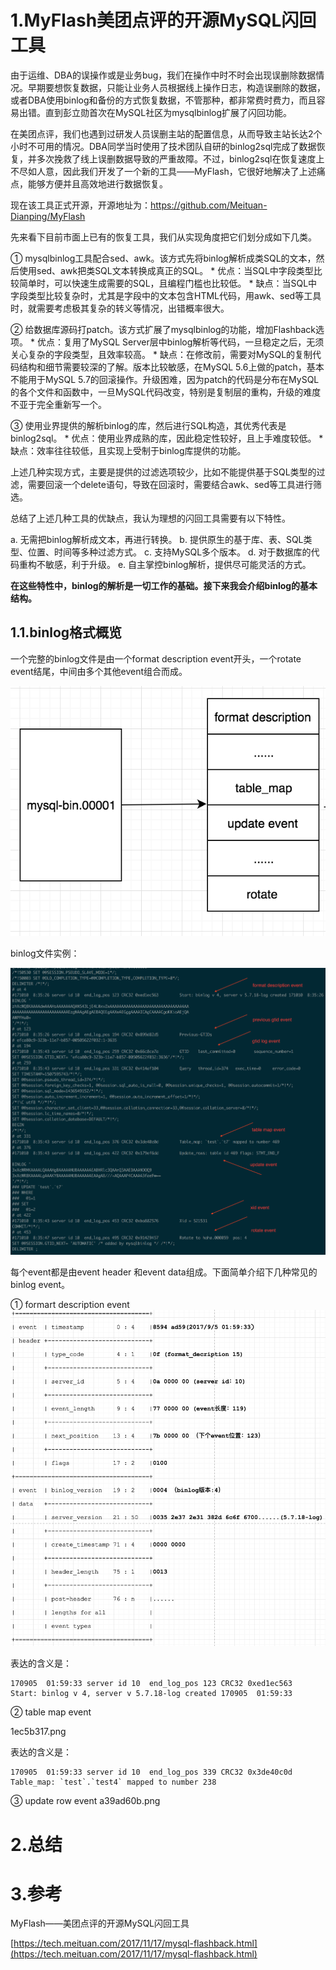 # 1.MyFlash美团点评的开源MySQL闪回工具

由于运维、DBA的误操作或是业务bug，我们在操作中时不时会出现误删除数据情况。早期要想恢复数据，只能让业务人员根据线上操作日志，构造误删除的数据，或者DBA使用binlog和备份的方式恢复数据，不管那种，都非常费时费力，而且容易出错。直到彭立勋首次在MySQL社区为mysqlbinlog扩展了闪回功能。

在美团点评，我们也遇到过研发人员误删主站的配置信息，从而导致主站长达2个小时不可用的情况。DBA同学当时使用了技术团队自研的binlog2sql完成了数据恢复，并多次挽救了线上误删数据导致的严重故障。不过，binlog2sql在恢复速度上不尽如人意，因此我们开发了一个新的工具——MyFlash，它很好地解决了上述痛点，能够方便并且高效地进行数据恢复。

现在该工具正式开源，开源地址为：https://github.com/Meituan-Dianping/MyFlash

先来看下目前市面上已有的恢复工具，我们从实现角度把它们划分成如下几类。

① mysqlbinlog工具配合sed、awk。该方式先将binlog解析成类SQL的文本，然后使用sed、awk把类SQL文本转换成真正的SQL。 * 优点：当SQL中字段类型比较简单时，可以快速生成需要的SQL，且编程门槛也比较低。 * 缺点：当SQL中字段类型比较复杂时，尤其是字段中的文本包含HTML代码，用awk、sed等工具时，就需要考虑极其复杂的转义等情况，出错概率很大。

② 给数据库源码打patch。该方式扩展了mysqlbinlog的功能，增加Flashback选项。 * 优点：复用了MySQL Server层中binlog解析等代码，一旦稳定之后，无须关心复杂的字段类型，且效率较高。 * 缺点：在修改前，需要对MySQL的复制代码结构和细节需要较深的了解。版本比较敏感，在MySQL 5.6上做的patch，基本不能用于MySQL 5.7的回滚操作。升级困难，因为patch的代码是分布在MySQL的各个文件和函数中，一旦MySQL代码改变，特别是复制层的重构，升级的难度不亚于完全重新写一个。

③ 使用业界提供的解析binlog的库，然后进行SQL构造，其优秀代表是binlog2sql。 * 优点：使用业界成熟的库，因此稳定性较好，且上手难度较低。 * 缺点：效率往往较低，且实现上受制于binlog库提供的功能。

上述几种实现方式，主要是提供的过滤选项较少，比如不能提供基于SQL类型的过滤，需要回滚一个delete语句，导致在回滚时，需要结合awk、sed等工具进行筛选。

总结了上述几种工具的优缺点，我认为理想的闪回工具需要有以下特性。

a. 无需把binlog解析成文本，再进行转换。 b. 提供原生的基于库、表、SQL类型、位置、时间等多种过滤方式。 c. 支持MySQL多个版本。 d. 对于数据库的代码重构不敏感，利于升级。 e. 自主掌控binlog解析，提供尽可能灵活的方式。

**在这些特性中，binlog的解析是一切工作的基础。接下来我会介绍binlog的基本结构。**

## 1.1.binlog格式概览

一个完整的binlog文件是由一个format description event开头，一个rotate event结尾，中间由多个其他event组合而成。

![](/static/image/640a302f.png)

binlog文件实例：

![](/static/image/df3aea56.png)

每个event都是由event header 和event data组成。下面简单介绍下几种常见的binlog event。

① formart description event
![](/static/image/01f23313.png)

表达的含义是：

```
170905  01:59:33 server id 10  end_log_pos 123 CRC32 0xed1ec563 
Start: binlog v 4, server v 5.7.18-log created 170905  01:59:33
```

② table map event

1ec5b317.png

表达的含义是：
   
```
170905  01:59:33 server id 10  end_log_pos 339 CRC32 0x3de40c0d     
Table_map: `test`.`test4` mapped to number 238
```

③ update row event
a39ad60b.png

# 2.总结

# 3.参考

MyFlash——美团点评的开源MySQL闪回工具

[https://tech.meituan.com/2017/11/17/mysql-flashback.html](https://tech.meituan.com/2017/11/17/mysql-flashback.html)

